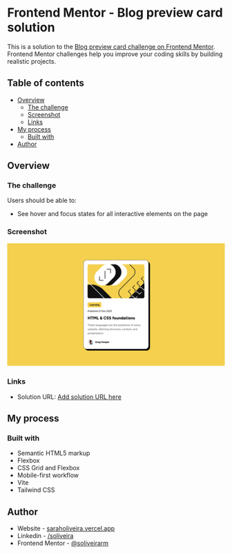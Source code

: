 # Frontend Mentor - Blog preview card solution

This is a solution to the [Blog preview card challenge on Frontend Mentor](https://www.frontendmentor.io/challenges/blog-preview-card-ckPaj01IcS). Frontend Mentor challenges help you improve your coding skills by building realistic projects.

## Table of contents

- [Overview](#overview)
  - [The challenge](#the-challenge)
  - [Screenshot](#screenshot)
  - [Links](#links)
- [My process](#my-process)
  - [Built with](#built-with)
- [Author](#author)

## Overview

### The challenge

Users should be able to:

- See hover and focus states for all interactive elements on the page

### Screenshot

![](./public/github/solution.png)

### Links

- Solution URL: [Add solution URL here](https://your-solution-url.com)

## My process

### Built with

- Semantic HTML5 markup
- Flexbox
- CSS Grid and Flexbox
- Mobile-first workflow
- Vite
- Tailwind CSS

## Author

- Website - [saraholiveira.vercel.app](https://www.saraholiveira.vercel.app)
- Linkedin - [/soliveira](https://www.linkedin.com/in/soliveirarm)
- Frontend Mentor - [@soliveirarm](https://www.frontendmentor.io/profile/soliveirarm)
